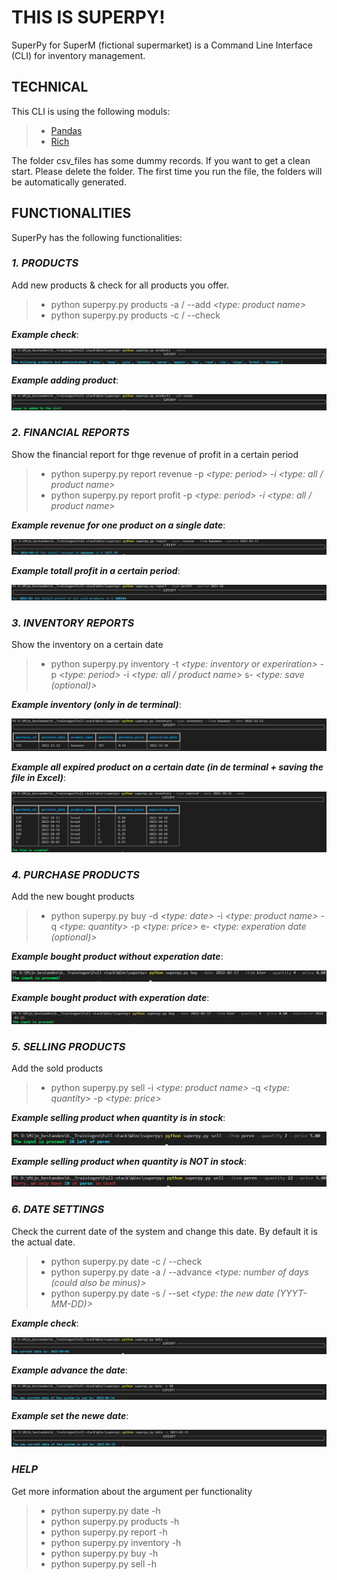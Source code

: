 # THIS IS SUPERPY!

SuperPy for SuperM (fictional supermarket) is a Command Line Interface (CLI) for inventory management.

## **TECHNICAL**

This CLI is using the following moduls:

> - [Pandas](https://pandas.pydata.org/docs/)
> - [Rich](https://rich.readthedocs.io/en/stable/introduction.html)

The folder csv_files has some dummy records. If you want to get a clean start. Please delete the folder. The first time you run the file, the folders will be automatically generated.

## **FUNCTIONALITIES**

SuperPy has the following functionalities:

### _1. PRODUCTS_

Add new products & check for all products you offer.

> - python superpy.py products -a / --add _<type: product name>_
> - python superpy.py products -c / --check

**_Example check_**:

![An example of listing all products your company is offering](/assets/product_check.bmp)

**_Example adding product_**:

![An example of adding a new product to the list](/assets/product_add.bmp)

### _2. FINANCIAL REPORTS_

Show the financial report for thge revenue of profit in a certain period

> - python superpy.py report revenue -p _<type: period> -i <type: all / product name>_
> - python superpy.py report profit -p _<type: period> -i <type: all / product name>_

**_Example revenue for one product on a single date_**:

![An example of the revenue for one product on a single date](/assets/revenue_item_date.bmp)

**_Example totall profit in a certain period_**:

![An example of the totall profit in a certain period](/assets/profit_all_period.bmp)

### _3. INVENTORY REPORTS_

Show the inventory on a certain date

> - python superpy.py inventory -t _<type: inventory or experiration>_ -p _<type: period>_ -i _<type: all / product name>_ s- _<type: save (optional)>_

**_Example inventory (only in de terminal)_**:

![An example of a product in stock on a certain date](/assets/inventory_item.bmp)

**_Example all expired product on a certain date (in de terminal + saving the file in Excel)_**:

![An example of all expired product on a certain date](/assets/expired_all_save.bmp)

### _4. PURCHASE PRODUCTS_

Add the new bought products

> - python superpy.py buy -d _<type: date>_ -i _<type: product name>_ -q _<type: quantity>_ -p _<type: price>_ e- _<type: experation date (optional)>_

**_Example bought product without experation date_**:

![An example of adding a new bought product](/assets/buy.bmp)

**_Example bought product with experation date_**:

![An example of adding a new bought product](/assets/buy_exp.bmp)

### _5. SELLING PRODUCTS_

Add the sold products

> - python superpy.py sell -i _<type: product name>_ -q _<type: quantity>_ -p _<type: price>_

**_Example selling product when quantity is in stock_**:

![An example of selling products when quantity is in stock](/assets/sell.bmp)

**_Example selling product when quantity is NOT in stock_**:

![An example of selling products when quantity is NOT in stock](/assets/sell_not.bmp)

### _6. DATE SETTINGS_

Check the current date of the system and change this date. By default it is the actual date.

> - python superpy.py date -c / --check
> - python superpy.py date -a / --advance _<type: number of days (could also be minus)>_
> - python superpy.py date -s / --set _<type: the new date (YYYT-MM-DD)>_

**_Example check_**:

![An example of checking the current date that is used in Superpy](/assets/check_date.bmp)

**_Example advance the date_**:

![An example of advancing the days by 10 days](/assets/advance_date.bmp)

**_Example set the newe date_**:

![An example of setting the new date in Superpy to 2023-02-15](/assets/new_date.bmp)

### _HELP_

Get more information about the argument per functionality

> - python superpy.py date -h
> - python superpy.py products -h
> - python superpy.py report -h
> - python superpy.py inventory -h
> - python superpy.py buy -h
> - python superpy.py sell -h
